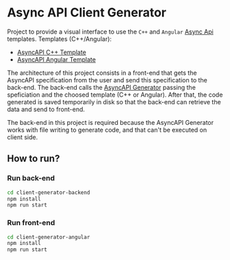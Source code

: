 # Async API Client Generator
Project to provide a visual interface to use the `C++` and `Angular` [Async Api](https://www.asyncapi.com/) templates.
Templates (C++/Angular):
* [AsyncAPI C++ Template](https://github.com/davibss-tcc/asyncapi-cpp-template)
* [AsyncAPI Angular Template](https://github.com/davibss-tcc/asyncapi-angular-template)

The architecture of this project consists in a front-end that gets the AsyncAPI specification from the user and send this specification to the back-end. The back-end calls the [AsyncAPI Generator](https://github.com/asyncapi/generator) passing the speficiation and the choosed template (C++ or Angular). After that, the code generated is saved temporarily in disk so that the back-end can retrieve the data and send to front-end.

The back-end in this project is required because the AsyncAPI Generator works with file writing to generate code, and that can't be executed on client side.

## How to run?
### Run back-end
```sh
cd client-generator-backend
npm install
npm run start
```
### Run front-end
```sh
cd client-generator-angular
npm install
npm run start
```